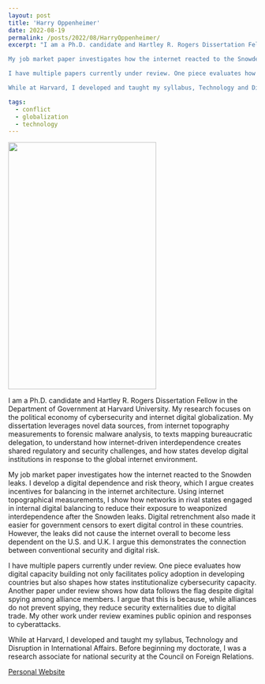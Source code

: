 ```yaml
---
layout: post
title: 'Harry Oppenheimer'
date: 2022-08-19
permalink: /posts/2022/08/HarryOppenheimer/
excerpt: "I am a Ph.D. candidate and Hartley R. Rogers Dissertation Fellow in the Department of Government at Harvard University. My research focuses on the political economy of cybersecurity and internet digital globalization. My dissertation leverages novel data sources, from internet topography measurements to forensic malware analysis, to texts mapping bureaucratic delegation‚ to understand how internet-driven interdependence creates shared regulatory and security challenges, and how states develop digital institutions in response to the global internet environment.

My job market paper investigates how the internet reacted to the Snowden leaks. I develop a digital dependence and risk theory, which I argue creates incentives for balancing in the internet architecture. Using internet topographical measurements, I show how networks in rival states engaged in internal digital balancing to reduce their exposure to weaponized interdependence after the Snowden leaks. Digital retrenchment also made it easier for government censors to exert digital control in these countries. However, the leaks did not cause the internet overall to become less dependent on the U.S. and U.K. I argue this demonstrates the connection between conventional security and digital risk. 

I have multiple papers currently under review. One piece evaluates how digital capacity building not only facilitates policy adoption in developing countries but also shapes how states institutionalize cybersecurity capacity. Another paper under review shows how data follows the flag despite digital spying among alliance members. I argue that this is because, while alliances do not prevent spying, they reduce security externalities due to digital trade. My other work under review examines public opinion and responses to cyberattacks. 

While at Harvard, I developed and taught my syllabus‚ Technology and Disruption in International Affairs. Before beginning my doctorate, I was a research associate for national security at the Council on Foreign Relations.   "

tags:
  - conflict
  - globalization
  - technology
---
```

<img src="https://gsipe-workshop.github.io/images/OPPENHEIMER_HARRY - Harry Oppenheimer.jpg" width="300" height="500" />


I am a Ph.D. candidate and Hartley R. Rogers Dissertation Fellow in the Department of Government at Harvard University. My research focuses on the political economy of cybersecurity and internet digital globalization. My dissertation leverages novel data sources, from internet topography measurements to forensic malware analysis, to texts mapping bureaucratic delegation‚ to understand how internet-driven interdependence creates shared regulatory and security challenges, and how states develop digital institutions in response to the global internet environment.

My job market paper investigates how the internet reacted to the Snowden leaks. I develop a digital dependence and risk theory, which I argue creates incentives for balancing in the internet architecture. Using internet topographical measurements, I show how networks in rival states engaged in internal digital balancing to reduce their exposure to weaponized interdependence after the Snowden leaks. Digital retrenchment also made it easier for government censors to exert digital control in these countries. However, the leaks did not cause the internet overall to become less dependent on the U.S. and U.K. I argue this demonstrates the connection between conventional security and digital risk. 

I have multiple papers currently under review. One piece evaluates how digital capacity building not only facilitates policy adoption in developing countries but also shapes how states institutionalize cybersecurity capacity. Another paper under review shows how data follows the flag despite digital spying among alliance members. I argue that this is because, while alliances do not prevent spying, they reduce security externalities due to digital trade. My other work under review examines public opinion and responses to cyberattacks. 

While at Harvard, I developed and taught my syllabus‚ Technology and Disruption in International Affairs. Before beginning my doctorate, I was a research associate for national security at the Council on Foreign Relations.


<a href= "https://scholar.harvard.edu/hoppenheimer">Personal Website</a>
